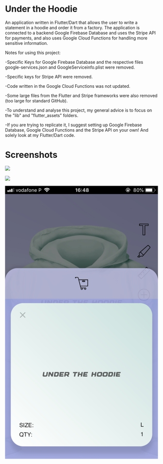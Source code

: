 # Under the Hoodie

An application written in Flutter/Dart that allows the user to write a statement in a hoodie and order it from a factory. The application is connected to a backend Google Firebase Database and uses the Stripe API for payments, and also uses Google Cloud Functions for handling more sensitive information.


Notes for using this project:

-Specific Keys for Google Firebase Database and the respective files google-services.json and GoogleServiceinfo.plist were removed.

-Specific keys for Stripe API were removed.

-Code written in the Google Cloud Functions was not updated.

-Some large files from the Flutter and Stripe frameworks were also removed (too large for standard GitHub).

-To understand and analyse this project, my general advice is to focus on the "lib" and "flutter_assets" folders.

-If you are trying to replicate it, I suggest setting up Google Firebase Database, Google Cloud Functions and the Stripe API on your own! And solely look at my  Flutter/Dart code.



# Screenshots

![](images/image1.png)

![](images/image2.png)

![](images/image3.png)
